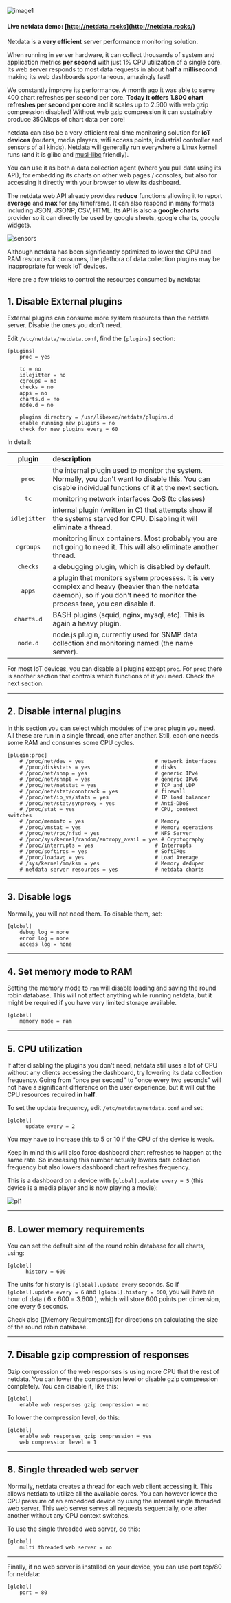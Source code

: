 ![image1](https://cloud.githubusercontent.com/assets/2662304/14252446/11ae13c4-fa90-11e5-9d03-d93a3eb3317a.gif)

#### Live netdata demo: **[http://netdata.rocks](http://netdata.rocks/)**

Netdata is a **very efficient** server performance monitoring solution.

When running in server hardware, it can collect thousands of system and application metrics **per second** with just 1% CPU utilization of a single core. Its web server responds to most data requests in about **half a millisecond** making its web dashboards spontaneous, amazingly fast!

We constantly improve its performance. A month ago it was able to serve 400 chart refreshes per second per core. **Today it offers 1.800 chart refreshes per second per core** and it scales up to 2.500 with web gzip compression disabled! Without web gzip compression it can sustainably produce 350Mbps of chart data per core!

netdata can also be a very efficient real-time monitoring solution for **IoT devices** (routers, media players, wifi access points, industrial controller and sensors of all kinds). Netdata will generally run everywhere a Linux kernel runs (and it is glibc and [musl-libc](https://www.musl-libc.org/) friendly).

You can use it as both a data collection agent (where you pull data using its API), for embedding its charts on other web pages / consoles, but also for accessing it directly with your browser to view its dashboard.

The netdata web API already provides **reduce** functions allowing it to report **average** and **max** for any timeframe. It can also respond in many formats including JSON, JSONP, CSV, HTML. Its API is also a **google charts** provider so it can directly be used by google sheets, google charts, google widgets.

![sensors](https://cloud.githubusercontent.com/assets/2662304/15339745/8be84540-1c8e-11e6-9e9a-106dea7539b6.gif)

Although netdata has been significantly optimized to lower the CPU and RAM resources it consumes, the plethora of data collection plugins may be inappropriate for weak IoT devices.

Here are a few tricks to control the resources consumed by netdata:

## 1. Disable External plugins

External plugins can consume more system resources than the netdata server. Disable the ones you don't need.

Edit `/etc/netdata/netdata.conf`, find the `[plugins]` section:

```
[plugins]
	proc = yes

	tc = no
	idlejitter = no
	cgroups = no
	checks = no
	apps = no
	charts.d = no
	node.d = no

	plugins directory = /usr/libexec/netdata/plugins.d
	enable running new plugins = no
	check for new plugins every = 60
```

In detail:

plugin|description
:---:|:---------
`proc`|the internal plugin used to monitor the system. Normally, you don't want to disable this. You can disable individual functions of it at the next section.
`tc`|monitoring network interfaces QoS (tc classes)
`idlejitter`|internal plugin (written in C) that attempts show if the systems starved for CPU. Disabling it will eliminate a thread.
`cgroups`|monitoring linux containers. Most probably you are not going to need it. This will also eliminate another thread.
`checks`|a debugging plugin, which is disabled by default.
`apps`|a plugin that monitors system processes. It is very complex and heavy (heavier than the netdata daemon), so if you don't need to monitor the process tree, you can disable it.
`charts.d`|BASH plugins (squid, nginx, mysql, etc). This is again a heavy plugin.
`node.d`|node.js plugin, currently used for SNMP data collection and monitoring named (the name server).

For most IoT devices, you can disable all plugins except `proc`. For `proc` there is another section that controls which functions of it you need. Check the next section.

---

## 2. Disable internal plugins

In this section you can select which modules of the `proc` plugin you need. All these are run in a single thread, one after another. Still, each one needs some RAM and consumes some CPU cycles.

```
[plugin:proc]
	# /proc/net/dev = yes                       # network interfaces
	# /proc/diskstats = yes                     # disks
	# /proc/net/snmp = yes                      # generic IPv4
	# /proc/net/snmp6 = yes                     # generic IPv6
	# /proc/net/netstat = yes                   # TCP and UDP
	# /proc/net/stat/conntrack = yes            # firewall
	# /proc/net/ip_vs/stats = yes               # IP load balancer
	# /proc/net/stat/synproxy = yes             # Anti-DDoS
	# /proc/stat = yes                          # CPU, context switches
	# /proc/meminfo = yes                       # Memory
	# /proc/vmstat = yes                        # Memory operations
	# /proc/net/rpc/nfsd = yes                  # NFS Server
	# /proc/sys/kernel/random/entropy_avail = yes # Cryptography
	# /proc/interrupts = yes                    # Interrupts
	# /proc/softirqs = yes                      # SoftIRQs
	# /proc/loadavg = yes                       # Load Average
	# /sys/kernel/mm/ksm = yes                  # Memory deduper
	# netdata server resources = yes            # netdata charts
```

---

## 3. Disable logs

Normally, you will not need them. To disable them, set:

```
[global]
	debug log = none
	error log = none
	access log = none
```

---

## 4. Set memory mode to RAM

Setting the memory mode to `ram` will disable loading and saving the round robin database. This will not affect anything while running netdata, but it might be required if you have very limited storage available.

```
[global]
	memory mode = ram
```

---

## 5. CPU utilization

If after disabling the plugins you don't need, netdata still uses a lot of CPU without any clients accessing the dashboard, try lowering its data collection frequency. Going from "once per second" to "once every two seconds" will not have a significant difference on the user experience, but it will cut the CPU resources required **in half**.

To set the update frequency, edit `/etc/netdata/netdata.conf` and set:

```
[global]
      update every = 2
```

You may have to increase this to 5 or 10 if the CPU of the device is weak.

Keep in mind this will also force dashboard chart refreshes to happen at the same rate. So increasing this number actually lowers data collection frequency but also lowers dashboard chart refreshes frequency.

This is a dashboard on a device with `[global].update every = 5` (this device is a media player and is now playing a movie):		
		
![pi1](https://cloud.githubusercontent.com/assets/2662304/15338489/ca84baaa-1c88-11e6-9ab2-118208e11ce1.gif)

---

## 6. Lower memory requirements

You can set the default size of the round robin database for all charts, using:

```
[global]
      history = 600
```

The units for history is `[global].update every` seconds. So if `[global].update every = 6` and `[global].history = 600`, you will have an hour of data ( 6 x 600 = 3.600 ), which will store 600 points per dimension, one every 6 seconds.

Check also [[Memory Requirements]] for directions on calculating the size of the round robin database.

---

## 7. Disable gzip compression of responses

Gzip compression of the web responses is using more CPU that the rest of netdata. You can lower the compression level or disable gzip compression completely. You can disable it, like this:

```
[global]
	enable web responses gzip compression = no
```

To lower the compression level, do this:

```
[global]
	enable web responses gzip compression = yes
	web compression level = 1
```

---

## 8. Single threaded web server

Normally, netdata creates a thread for each web client accessing it. This allows netdata to utilize all the available cores. You can however lower the CPU pressure of an embedded device by using the internal single threaded web server. This web server serves all requests sequentially, one after another without any CPU context switches.

To use the single threaded web server, do this:

```
[global]
	multi threaded web server = no
```


---

Finally, if no web server is installed on your device, you can use port tcp/80 for netdata:

```
[global]
	port = 80
```
